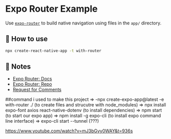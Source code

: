 # Expo Router Example

Use [`expo-router`](https://expo.github.io/router) to build native navigation using files in the `app/` directory.

## 🚀 How to use

```sh
npx create-react-native-app -t with-router
```

## 📝 Notes

- [Expo Router: Docs](https://expo.github.io/router)
- [Expo Router: Repo](https://github.com/expo/router)
- [Request for Comments](https://github.com/expo/router/discussions/1)

##command i used to make this project
=> -npx create-expo-app@latest -e with-router ./ (to create files and strucutre with node_modules)
=> npx install expo-font axios react-native-dotenv (to install dependencies)
=> npm start (to start our expo app)
=> npm install -g expo-cli (to install expo command line interface)
=> expo-cli start --tunnel (???)



https://www.youtube.com/watch?v=mJ3bGvy0WAY&t=936s